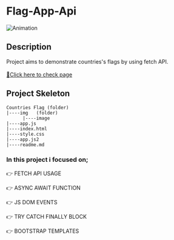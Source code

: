 # Flag-App-Api
![Animation](https://user-images.githubusercontent.com/99739515/175406541-96fc891d-a1ca-4146-b65d-c63d357a16f2.gif)

## Description
Project aims to demonstrate countries's flags by using fetch API. <br><br>
[📍Click here to check page](https://yaserdemet.github.io/Flag-App-Api/)

## Project Skeleton 

```
Countries Flag (folder)
|----img   (folder) 
      |----image
|----app.js  
|----index.html   
|----style.css
|----app.js2
|----readme.md
```


### In this project i focused on;

👉 FETCH API USAGE

👉 ASYNC AWAIT FUNCTION

👉 JS DOM EVENTS

👉 TRY CATCH FINALLY BLOCK

👉 BOOTSTRAP TEMPLATES
